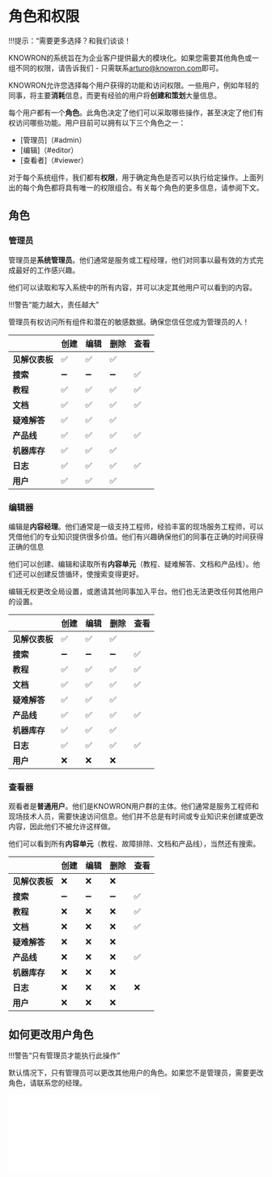 # 角色和权限

!!!提示：“需要更多选择？和我们谈谈！

KNOWRON的系统旨在为企业客户提供最大的模块化。如果您需要其他角色或一组不同的权限，请告诉我们 - 只需联系<arturo@knowron.com>即可。

KNOWRON允许您选择每个用户获得的功能和访问权限。一些用户，例如年轻的同事，将主要**消耗**信息，而更有经验的用户将**创建和策划**大量信息。

每个用户都有一个**角色**。此角色决定了他们可以采取哪些操作，甚至决定了他们有权访问哪些功能。用户目前可以拥有以下三个角色之一：

- [管理员]（#admin）
- [编辑]（#editor）
- [查看者]（#viewer）

对于每个系统组件，我们都有**权限**，用于确定角色是否可以执行给定操作。上面列出的每个角色都将具有唯一的权限组合。有关每个角色的更多信息，请参阅下文。

## 角色

### 管理员

管理员是**系统管理员**。他们通常是服务或工程经理，他们对同事以最有效的方式完成最好的工作感兴趣。

他们可以读取和写入系统中的所有内容，并可以决定其他用户可以看到的内容。

!!!警告“能力越大，责任越大”

管理员有权访问所有组件和潜在的敏感数据。确保您信任您成为管理员的人！


|                      |创建 |编辑 |删除 |查看 |
|-----------------------|--------|------|--------|------|
|**见解仪表板** |✅|✅|✅|| ✅
|**搜索** |➖|➖|➖|✅|
|**教程** |✅|✅|✅|✅|
|**文档** |✅|✅|✅|✅|
|**疑难解答** |✅|✅|✅|| ✅
|**产品线** |✅|✅|✅|✅|
|**机器库存** |✅|✅|✅|| ✅
|**日志** |✅|✅|✅|✅|
|**用户** |✅|✅|✅|| ✅


### 编辑器

编辑是**内容经理**。他们通常是一级支持工程师，经验丰富的现场服务工程师，可以凭借他们的专业知识提供很多价值。他们有兴趣确保他们的同事在正确的时间获得正确的信息

他们可以创建、编辑和读取所有**内容单元**（教程、疑难解答、文档和产品线）。他们还可以创建反馈循环，使搜索变得更好。

编辑无权更改全局设置，或邀请其他同事加入平台。他们也无法更改任何其他用户的设置。


|                      |创建 |编辑 |删除 |查看 |
|-----------------------|--------|------|--------|------|
|**见解仪表板** |✅|✅|✅|| ✅
|**搜索** |➖|➖|➖|✅|
|**教程** |✅|✅|✅|✅|
|**文档** |✅|✅|✅|✅|
|**疑难解答** |✅|✅|✅|| ✅
|**产品线** |✅|✅|✅|✅|
|**机器库存** |✅|✅|✅|| ✅
|**日志** |✅|✅|✅|✅|
|**用户** |❌|❌|❌|| ❌



### 查看器

观看者是**普通用户**。他们是KNOWRON用户群的主体。他们通常是服务工程师和现场技术人员，需要快速访问信息。他们并不总是有时间或专业知识来创建或更改内容，因此他们不被允许这样做。

他们可以看到所有**内容单元**（教程、故障排除、文档和产品线），当然还有搜索。



|                      |创建 |编辑 |删除 |查看 |
|-----------------------|--------|------|--------|------|
|**见解仪表板** |❌|❌|❌|| ❌
|**搜索** |➖|➖|➖|✅|
|**教程** |❌|❌|❌|✅|
|**文档** |❌|❌|❌|✅|
|**疑难解答** |❌|❌|❌|| ✅
|**产品线** |❌|❌|❌|✅|
|**机器库存** |❌|❌|❌|| ✅
|**日志** |❌|❌|❌|❌|
|**用户** |❌|❌|❌|| ❌



## 如何更改用户角色

!!!警告“只有管理员才能执行此操作”

默认情况下，只有管理员可以更改其他用户的角色。如果您不是管理员，需要更改角色，请联系您的经理。

<p align=“center”>
<iframe width=“560” height=“315” src=“https://www.youtube.com/embed/vvCPLvc_bmM” title=“编辑用户角色” frameborder=“0” allow=“加速度计; 自动播放; 剪贴板写入; 加密媒体; 陀螺仪; 画中画” allowfullscreen></iframe>
</p>
